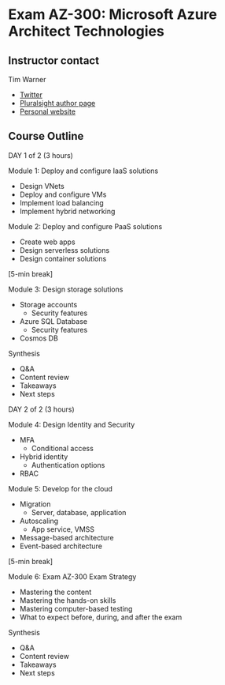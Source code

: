 
# Exam AZ-300: Microsoft Azure Architect Technologies

## Instructor contact

Tim Warner

* [Twitter](https://twitter.com/techtrainertim)
* [Pluralsight author page](https://www.pluralsight.com/authors/tim-warner)
* [Personal website](https://techtrainertim.com/)

## Course Outline

DAY 1 of 2 (3 hours)

Module 1: Deploy and configure IaaS solutions
  * Design VNets
  * Deploy and configure VMs
  * Implement load balancing
  * Implement hybrid networking

Module 2: Deploy and configure PaaS solutions
  * Create web apps
  * Design serverless solutions
  * Design container solutions

[5-min break]

Module 3: Design storage solutions
  * Storage accounts
    - Security features
  * Azure SQL Database
    - Security features
  * Cosmos DB

Synthesis
  * Q&A
  * Content review
  * Takeaways
  * Next steps

DAY 2 of 2 (3 hours)

Module 4: Design Identity and Security
  * MFA
    - Conditional access
  * Hybrid identity
    - Authentication options
  * RBAC

Module 5: Develop for the cloud
  * Migration
    * Server, database, application
  * Autoscaling
    - App service, VMSS
  * Message-based architecture
  * Event-based architecture

[5-min break]

Module 6: Exam AZ-300 Exam Strategy
  * Mastering the content
  * Mastering the hands-on skills
  * Mastering computer-based testing
  * What to expect before, during, and after the exam

Synthesis
  * Q&A
  * Content review
  * Takeaways
  * Next steps